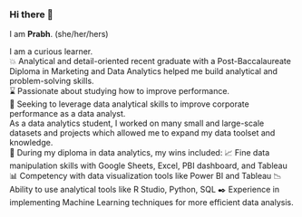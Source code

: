 ### Hi there 👋

I am **Prabh**. (she/her/hers)

I am a curious learner. <br>
💥 Analytical and detail-oriented recent graduate with a Post-Baccalaureate Diploma in Marketing and Data Analytics helped me build analytical and problem-solving skills.<br>
⌛ Passionate about studying how to improve performance. <br>
👀 Seeking to leverage data analytical skills to improve corporate performance as a data analyst. <br>
As a data analytics student, I worked on many small and large-scale datasets and projects which allowed me to expand my data toolset and knowledge. <br>
💁 During my diploma in data analytics, my wins included:
📈 Fine data manipulation skills with Google Sheets, Excel, PBI dashboard, and Tableau
📊 Competency with data visualization tools like Power BI and Tableau
📉 Ability to use analytical tools like R Studio, Python, SQL
✒️ Experience in implementing Machine Learning techniques for more efficient data analysis.
